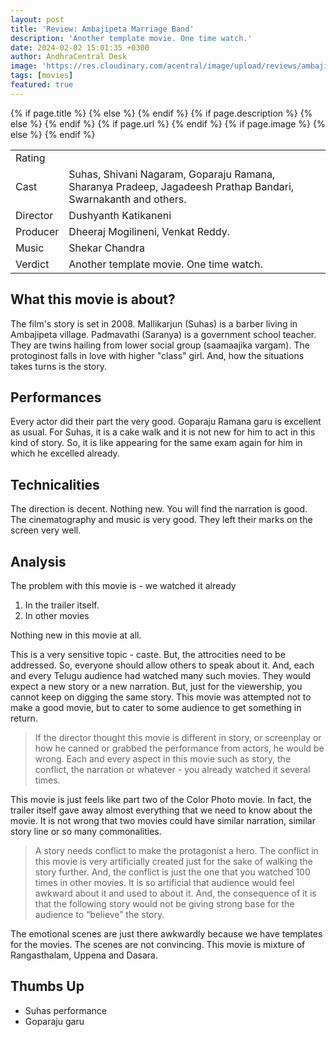 ```yaml
---
layout: post
title: 'Review: Ambajipeta Marriage Band'
description: 'Another template movie. One time watch.'
date: 2024-02-02 15:01:35 +0300
author: AndhraCentral Desk
image: 'https://res.cloudinary.com/acentral/image/upload/reviews/ambaji-peta-band-movie-review_dsfj7r.jpg'
tags: [movies]
featured: true
---
```


<meta content="{{ site.title }}" property="og:site_name">
{% if page.title %}
  <meta content="{{ page.title }}" property="og:title">
{% else %}
  <meta content="{{ site.title }}" property="og:title">
{% endif %}
{% if page.description %}
  <meta content="{{ page.description }}" property="og:description">
{% else %}
  <meta content="{{ site.description }}" property="og:description">
{% endif %}
{% if page.url %}
  <meta content="{{ site.url }}{{ page.url }}" property="og:url">
{% endif %}
{% if page.image %}
  <meta content="https://res.cloudinary.com/acentral/image/upload/reviews/ambaji-peta-band-movie-review_dsfj7r.jpg" property="og:image">
{% else %}
  <meta content="{{ site.url }}/images/og.png" property="og:image">
{% endif %}


<table>
  <tr>
    <td>Rating</td>
    <td><i class="ion ion-ios-star"></i><i class="ion ion-ios-star-half"></i><i class="ion ion-ios-star-outline"></i><i class="ion ion-ios-star-outline"></i><i class="ion ion-ios-star-outline"></i></td>
    <!-- <td></td> -->
  </tr>
  
  <tr>
    <td>Cast</td>
    <td>Suhas, Shivani Nagaram, Goparaju Ramana, Sharanya Pradeep, Jagadeesh Prathap Bandari, Swarnakanth and others.</td>
  </tr>
  <tr>
    <td>Director</td>
    <td>Dushyanth Katikaneni</td>
  </tr>
  <tr>
    <td>Producer</td>
    <td>Dheeraj Mogilineni, Venkat Reddy.</td>
  </tr>
  <tr>
    <td>Music</td>
    <td>Shekar Chandra</td>
  </tr>
  <tr>
    <td>Verdict</td>
    <td>Another template movie. One time watch.</td>
  </tr>
</table>

## What this movie is about?

The film's story is set in 2008. Mallikarjun (Suhas) is a barber living in Ambajipeta village. Padmavathi (Saranya) is a government school teacher. They are twins hailing from lower social group (saamaajika vargam). The protoginost falls in love with higher "class" girl. And, how the situations takes turns is the story.


## Performances

Every actor did their part the very good. Goparaju Ramana garu is excellent as usual. For Suhas, it is a cake walk and it is not new for him to act in this kind of story. So, it is like appearing for the same exam again for him in which he excelled already.

## Technicalities

The direction is decent. Nothing new. You will find the narration is good. The cinematography and music is very good. They left their marks on the screen very well.

## Analysis

The problem with this movie is - we watched it already
1. In the trailer itself.
2. In other movies

Nothing new in this movie at all. 

This is a very sensitive topic - caste. But, the attrocities need to be addressed. So, everyone should allow others to speak about it. And, each and every Telugu audience had watched many such movies. They would expect a new story or a new narration. But, just for the viewership, you cannot keep on digging the same story. This movie was attempted not to make a good movie, but to cater to some audience to get something in return.

> If the director thought this movie is different in story, or screenplay or how he canned or grabbed the performance from actors, he would be wrong. Each and every aspect in this movie such as story, the conflict, the narration or whatever - you already watched it several times. 

This movie is just feels like part two of the Color Photo movie. In fact, the trailer itself gave away almost everything that we need to know about the movie. It is not wrong that two movies could have similar narration, similar story line or so many commonalities.


> A story needs conflict to make the protagonist a hero. The conflict in this movie is very artificially created just for the sake of walking the story further. And, the conflict is just the one that you watched 100 times in other movies. It is so artificial that audience would feel awkward about it and used to about it. And, the consequence of it is that the following story would not be giving strong base for the audience to “believe” the story.

The emotional scenes are just there awkwardly because we have templates for the movies. The scenes are not convincing. This movie is mixture of Rangasthalam, Uppena and Dasara.

## Thumbs Up
- Suhas performance
- Goparaju garu
